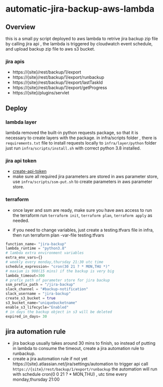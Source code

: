 # automatic-jira-backup-aws-lambda

## Overview
this is a small py script deployed to aws lambda to retrive jira backup zip file by calling jira api , the lambda is triggered by cloudwatch event schedule, and upload backup zip file to aws s3 bucket.

### jira apis

* https://{site}/rest/backup/1/export
* https://{site}/rest/backup/1/export/runbackup
* https://{site}/rest/backup/1/export/lastTaskId
* https://{site}/rest/backup/1/export/getProgress
* https://{site}/plugins/servlet

## Deploy

### lambda layer
lambda removed the built-in python requests package, so that it is necessary to create layers with the package. in infra/scripts folder , there is `requirements.txt` file to install requests locally to `infra/layer/python` folder just run `infra/scripts/install.sh` with correct python 3.8 installed.

### jira api token
* [create-api-token](https://id.atlassian.com/manage-profile/security/api-tokens)
* make sure all required jira parameters are stored in aws parameter store, use `infra/scripts/ssm-put.sh` to create parameters in aws parameter store.

### terraform
* once layer and ssm are ready, make sure you have aws access to run the terraform
run `terraform init`, `terraform plan`, `terraform apply` as needed.

* if you need to change variables, just create a testing.tfvars file in infra, then run terraform plan -var-file testing.tfvars
```tf
function_name= "jira-backup"
lambda_runtime = "python3.8"
# lambda extra environment variables
extra_env_vars={}
# weekly every monday,thursday 21:30 utc time
schedule_expression= "cron(30 21 ? * MON,THU *)"
# maxium is 900(15 mins) if the backup is very big
lambda_timeout=300
# prefix path of parameter store for jira backup
ssm_prefix_path = "/jira-backup"
slack_channel = "#backup-notification"
slack_username = "jira-backup"
create_s3_bucket = true
s3_bucket_name="uniquebucketname"
enable_s3_lifecycle="Enabled"
# in days the backup object in s3 will be deleted
expired_in_days= 30
```


## jira automation rule
* jira backup usually takes around 30 mins to finish, so instead of putting in lambda to consume the timeout, create a jira automation rule to runbackup.
* create a jira automation rule if not yet https://{site}.atlassian.net/jira/settings/automation to trigger api call `https://{site}/rest/backup/1/export/runbackup`
the automation will run with schedule cron(0 0 21 ? * MON,THU) , utc time every monday,thursday 21:00
